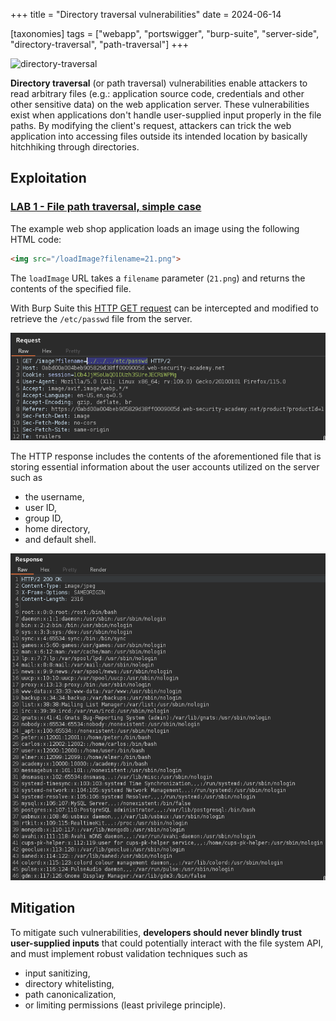 +++
title = "Directory traversal vulnerabilities"
date = 2024-06-14

[taxonomies]
tags = ["webapp", "portswigger", "burp-suite", "server-side", "directory-traversal", "path-traversal"]
+++

![directory-traversal](/pictures/articles/directory-traversal/directory-traversal.svg)

**Directory traversal** (or path traversal) vulnerabilities enable attackers to read
arbitrary files (e.g.: application source code, credentials and other  other
sensitive data) on the web application server. These vulnerabilities exist when
applications don't handle user-supplied input properly in the file paths. By
modifying the client's request, attackers can trick the web application into
accessing files outside its intended location by basically hitchhiking through
directories.

<!-- more -->

## Exploitation

<!-- LAB 1 {{{-->
### [LAB 1 - File path traversal, simple case](https://portswigger.net/web-security/learning-paths/server-side-vulnerabilities-apprentice/path-traversal-apprentice/file-path-traversal/lab-simple)

The example web shop application loads an image using the following HTML code:
```html
<img src="/loadImage?filename=21.png">
```

The `loadImage` URL takes a `filename` parameter (`21.png`) and returns the
contents of the specified file.

With Burp Suite this [HTTP GET request](https://developer.mozilla.org/en-US/docs/Web/HTTP/Methods/GET)
can be intercepted and modified to retrieve the `/etc/passwd` file from the
server.

![directory-traversal_burp](/pictures/articles/portswigger/directory-traversal/directory-traversal_request.png)

The HTTP response includes the contents of the aforementioned file that is
storing essential information about the user accounts utilized on the server
such as
- the username,
- user ID,
- group ID,
- home directory,
- and default shell.

![directory-traversal_response_burp](/pictures/articles/portswigger/directory-traversal/directory-traversal_response.png)
<!--}}}-->

## Mitigation

<!-- Mitigation {{{-->
To mitigate such vulnerabilities, **developers should never blindly trust
user-supplied inputs** that could potentially interact with the file system API,
and must implement robust validation techniques such as
- input sanitizing,
- directory whitelisting,
- path canonicalization,
- or limiting permissions (least privilege principle).
<!--}}}-->
